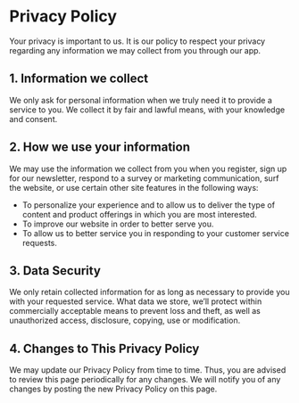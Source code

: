 # Privacy Policy

Your privacy is important to us. It is our policy to respect your privacy regarding any information we may collect from you through our app.

## 1. Information we collect

We only ask for personal information when we truly need it to provide a service to you. We collect it by fair and lawful means, with your knowledge and consent.

## 2. How we use your information

We may use the information we collect from you when you register, sign up for our newsletter, respond to a survey or marketing communication, surf the website, or use certain other site features in the following ways:

- To personalize your experience and to allow us to deliver the type of content and product offerings in which you are most interested.
- To improve our website in order to better serve you.
- To allow us to better service you in responding to your customer service requests.

## 3. Data Security

We only retain collected information for as long as necessary to provide you with your requested service. What data we store, we’ll protect within commercially acceptable means to prevent loss and theft, as well as unauthorized access, disclosure, copying, use or modification.

## 4. Changes to This Privacy Policy

We may update our Privacy Policy from time to time. Thus, you are advised to review this page periodically for any changes. We will notify you of any changes by posting the new Privacy Policy on this page.
